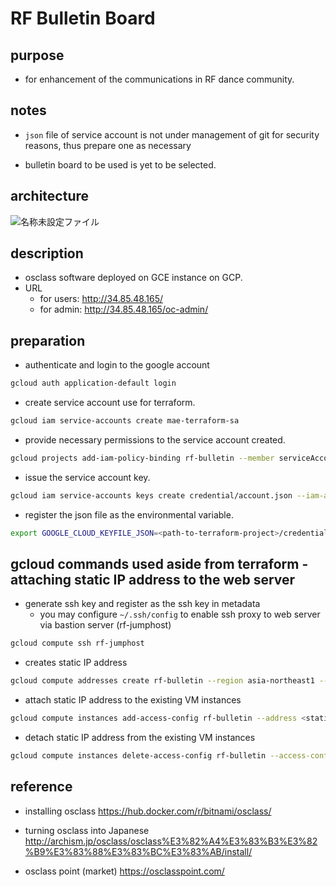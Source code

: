 # RF Bulletin Board

## purpose

- for enhancement of the communications in RF dance community.

## notes

- `json` file of service account is not under management of git for security reasons, thus prepare one as necessary

* bulletin board to be used is yet to be selected.

## architecture

![名称未設定ファイル](https://user-images.githubusercontent.com/29003909/107490570-657b9e00-6bcd-11eb-96e7-24d063893bc4.png)

## description

- osclass software deployed on GCE instance on GCP.
- URL
  - for users: http://34.85.48.165/
  - for admin: http://34.85.48.165/oc-admin/
## preparation

- authenticate and login to the google account

```bash
gcloud auth application-default login
```

- create service account use for terraform.

```bash
gcloud iam service-accounts create mae-terraform-sa
```

- provide necessary permissions to the service account created.

```bash
gcloud projects add-iam-policy-binding rf-bulletin --member serviceAccount:mae-terraform-sa@rf-bulletin.iam.gserviceaccount.com --role roles/editor
```

- issue the service account key.

```bash
gcloud iam service-accounts keys create credential/account.json --iam-account mae-terraform-sa@rf-bulletin.iam.gserviceaccount.com
```

- register the json file as the environmental variable.

```bash
export GOOGLE_CLOUD_KEYFILE_JSON=<path-to-terraform-project>/credential/account.json
```

## gcloud commands used aside from terraform - attaching static IP address to the web server

- generate ssh key and register as the ssh key in metadata
  - you may configure `~/.ssh/config` to enable ssh proxy to web server via bastion server (rf-jumphost)

```bash
gcloud compute ssh rf-jumphost
```

- creates static IP address

```bash
gcloud compute addresses create rf-bulletin --region asia-northeast1 --network-tier PREMIUM
```

- attach static IP address to the existing VM instances

```bash
gcloud compute instances add-access-config rf-bulletin --address <static IP>
```

- detach static IP address from the existing VM instances

```bash
gcloud compute instances delete-access-config rf-bulletin --access-config-name "external-nat"
```

## reference

- installing osclass
https://hub.docker.com/r/bitnami/osclass/

- turning osclass into Japanese
http://archism.jp/osclass/osclass%E3%82%A4%E3%83%B3%E3%82%B9%E3%83%88%E3%83%BC%E3%83%AB/install/

- osclass point (market)
https://osclasspoint.com/
